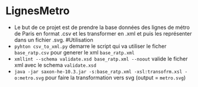 # LignesMetro
- Le but de ce projet est de prendre la base données des lignes de métro de Paris en format .csv et les transformer en .xml et puis les représenter dans un fichier .svg.
#Utilisation
- `pyhton csv_to_xml.py` demarre le script qui va utiliser le ficher `base_ratp.csv` pour generer le xml `base_ratp.xml`
- `xmllint --schema validate.xsd base_ratp.xml --noout` valide le ficher xml avec le schema `validate.xsd`
- `java -jar saxon-he-10.3.jar -s:base_ratp.xml -xsl:transofrm.xsl -o:metro.svg` pour faire la transformation vers svg (output = `metro.svg`)
